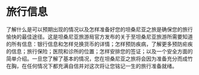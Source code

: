 # 旅行信息

了解什么是可以预期出现的情况以及怎样准备好您的坦桑尼亚之旅是确保您的旅行愉快的最佳途径。这是坦桑尼亚旅游局官方发布的关于至坦桑尼亚旅游所需要知道的所有信息：银行信息和怎样兑换货币的详情；怎样预防疾病，了解更多预防疟疾的信息；旅行保险；医院和诊所的位置；怎样安排您的签证；以及一个安全方面的简单介绍。一旦您了解了基本的情况，您在坦桑尼亚之旅将会因为准备充分而成竹在胸，在任何情况下都充满自信并对这次将让您铭记一生的旅行准备就绪。
